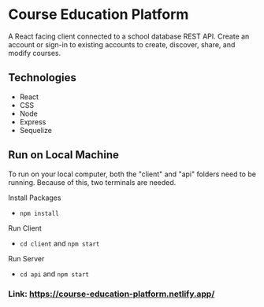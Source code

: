# Course Education Platform

A React facing client connected to a school database REST API. Create an account or sign-in to existing accounts to create, discover, share, and modify courses.

## Technologies
- React
- CSS
- Node
- Express
- Sequelize

## Run on Local Machine

To run on your local computer, both the "client" and "api" folders need to be running. Because of this, two terminals are needed.

Install Packages
- `npm install`

Run Client
- `cd client` and `npm start`

Run Server
- `cd api` and `npm start`

### Link: https://course-education-platform.netlify.app/
